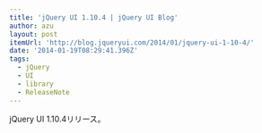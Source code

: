 ```yaml
---
title: 'jQuery UI 1.10.4 | jQuery UI Blog'
author: azu
layout: post
itemUrl: 'http://blog.jqueryui.com/2014/01/jquery-ui-1-10-4/'
date: '2014-01-19T08:29:41.396Z'
tags:
  - jQuery
  - UI
  - library
  - ReleaseNote
---
```

jQuery UI 1.10.4リリース。

